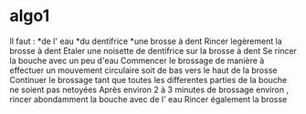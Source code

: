 # algo1
Il faut :
   *de l' eau 
   *du dentifrice 
   *une brosse à dent
Rincer legèrement la brosse à dent
Etaler une noisette de dentifrice sur la brosse à dent
Se rincer la bouche avec un peu d'eau
Commencer le brossage de manière à effectuer un mouvement circulaire soit de bas vers le haut de la brosse
Continuer le brossage tant que toutes les differentes parties de la bouche ne soient pas netoyées
Après environ 2 à 3 minutes de brossage environ , rincer abondamment la bouche avec de l' eau
Rincer également la brosse 
